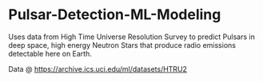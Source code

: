 # Pulsar-Detection-ML-Modeling
Uses data from High Time Universe Resolution Survey to predict Pulsars in deep space, high energy Neutron Stars that produce radio emissions detectable here on Earth. 

Data @ https://archive.ics.uci.edu/ml/datasets/HTRU2

